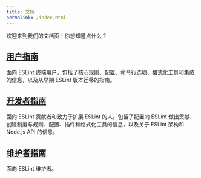```yaml
---
title: 文档
permalink: /index.html
---
```


欢迎来到我们的文档页！你想知道点什么？

## [用户指南](user-guide/)

面向 ESLint 终端用户。包括了核心规则、配置、命令行选项、格式化工具和集成的信息，以及从早期 ESLint 版本迁移的指南。

## [开发者指南](developer-guide/)

面向 ESLint 贡献者和致力于扩展 ESLint 的人。包括了配置向 ESLint 做出贡献、创建制度与规则、配置、插件和格式化工具的信息，以及关于 ESLint 架构和 Node.js API 的信息。

## [维护者指南](maintainer-guide/)

面向 ESLint 维护者。
